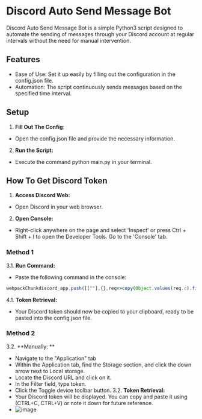 # Discord Auto Send Message Bot
Discord Auto Send Message Bot is a simple Python3 script designed to automate the sending of messages through your Discord account at regular intervals without the need for manual intervention.

## Features
- Ease of Use: Set it up easily by filling out the configuration in the config.json file.
- Automation: The script continuously sends messages based on the specified time interval.

## Setup
1. **Fill Out The Config**:
- Open the config.json file and provide the necessary information.
2. **Run the Script:**
- Execute the command python main.py in your terminal.

## How To Get Discord Token

1. **Access Discord Web:**
- Open Discord in your web browser.
2. **Open Console:**
-  Right-click anywhere on the page and select 'Inspect' or press Ctrl + Shift + I to open the Developer Tools. Go to the 'Console' tab.

### Method 1
3.1. **Run Command:**
- Paste the following command in the console:
```js
webpackChunkdiscord_app.push([[""],{},req=>copy(Object.values(req.c).find(x => x?.exports?.default?.getToken).exports.default.getToken())])
```
4.1. **Token Retrieval:**
- Your Discord token should now be copied to your clipboard, ready to be pasted into the config.json file.

### Method 2
3.2. **Manually: **
- Navigate to the "Application" tab
- Within the Application tab, find the Storage section, and click the down arrow next to Local storage.
- Locate the Discord URL and click on it.
- In the Filter field, type token.
- Click the Toggle device toolbar button.
3.2. **Token Retrieval:**
- Your Discord token will be displayed. You can copy and paste it using (CTRL+C, CTRL+V) or note it down for future reference.
- ![image](https://github.com/nmluthfi/Discord-Auto-Send-Message-Bot/assets/33769324/958df214-cd89-4dd1-b356-8af2c67d3504)

